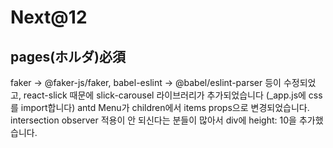 # Next@12

## pages(ホルダ)必須

faker -> @faker-js/faker, babel-eslint -> @babel/eslint-parser 등이 수정되었고,
react-slick 때문에 slick-carousel 라이브러리가 추가되었습니다 (\_app.js에 css를 import합니다)
antd Menu가 children에서 items props으로 변경되었습니다.
intersection observer 적용이 안 되신다는 분들이 많아서 div에 height: 10을 추가했습니다.
